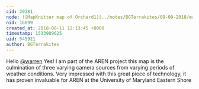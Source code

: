 ```yaml
---
cid: 20381
node: ![MapKnitter map of Orchard1](../notes/BGTerrakites/08-09-2018/mapknitter-map-of-orchard1)
nid: 16899
created_at: 2018-08-11 12:13:45 +0000
timestamp: 1533989625
uid: 545921
author: BGTerrakites
---
```


Hello [@warren](/profile/warren) Yes! I am part of the AREN project this map is the culmination of three varying camera sources from varying periods of weather conditions. Very impressed with this great piece of technology, it has proven invaluable for AREN at the University of Maryland Eastern Shore